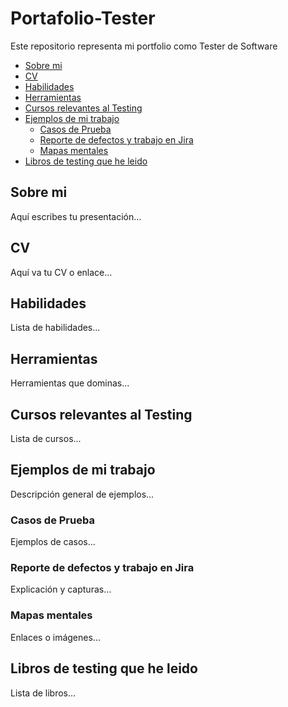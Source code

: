 # Portafolio-Tester
Este repositorio representa mi portfolio como Tester de Software
- [Sobre mi](#sobre-mi)
- [CV](#cv)
- [Habilidades](#habilidades)
- [Herramientas](#herramientas)
- [Cursos relevantes al Testing](#cursos-relevantes-al-testing)
- [Ejemplos de mi trabajo](#ejemplos-de-mi-trabajo)
  - [Casos de Prueba](#casos-de-prueba)
  - [Reporte de defectos y trabajo en Jira](#reporte-de-defectos-y-trabajo-en-jira)
  - [Mapas mentales](#mapas-mentales)
- [Libros de testing que he leido](#libros-de-testing-que-he-leido)

## Sobre mi
Aquí escribes tu presentación...

## CV
Aquí va tu CV o enlace...

## Habilidades
Lista de habilidades...

## Herramientas
Herramientas que dominas...

## Cursos relevantes al Testing
Lista de cursos...

## Ejemplos de mi trabajo
Descripción general de ejemplos...

### Casos de Prueba
Ejemplos de casos...

### Reporte de defectos y trabajo en Jira
Explicación y capturas...

### Mapas mentales
Enlaces o imágenes...

## Libros de testing que he leido
Lista de libros...
